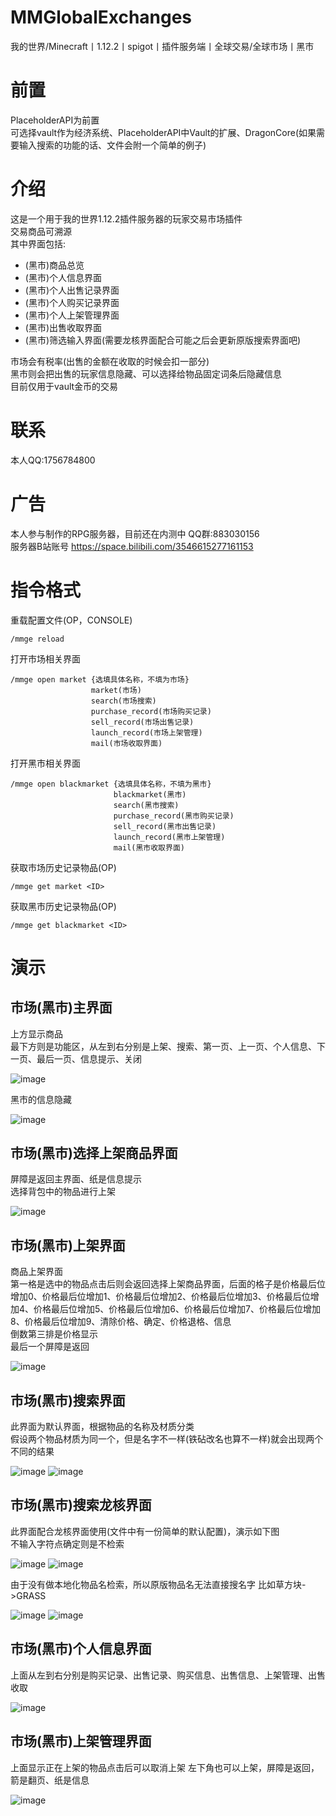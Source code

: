 MMGlobalExchanges
==
我的世界/Minecraft丨1.12.2丨spigot丨插件服务端丨全球交易/全球市场丨黑市

前置
==
PlaceholderAPI为前置  
可选择vault作为经济系统、PlaceholderAPI中Vault的扩展、DragonCore(如果需要输入搜索的功能的话、文件会附一个简单的例子)

介绍
==
这是一个用于我的世界1.12.2插件服务器的玩家交易市场插件  
交易商品可溯源  
其中界面包括:  

* (黑市)商品总览  
* (黑市)个人信息界面  
* (黑市)个人出售记录界面  
* (黑市)个人购买记录界面  
* (黑市)个人上架管理界面  
* (黑市)出售收取界面  
* (黑市)筛选输入界面(需要龙核界面配合可能之后会更新原版搜索界面吧)  
  
市场会有税率(出售的金额在收取的时候会扣一部分)  
黑市则会把出售的玩家信息隐藏、可以选择给物品固定词条后隐藏信息  
目前仅用于vault金币的交易

联系
==
本人QQ:1756784800

广告
==
本人参与制作的RPG服务器，目前还在内测中 QQ群:883030156  
服务器B站账号 https://space.bilibili.com/3546615277161153

指令格式
==
重载配置文件(OP，CONSOLE)

    /mmge reload

打开市场相关界面  

    /mmge open market {选填具体名称，不填为市场}
                      market(市场)
                      search(市场搜索)
                      purchase_record(市场购买记录)
                      sell_record(市场出售记录)
                      launch_record(市场上架管理)
                      mail(市场收取界面)

打开黑市相关界面

    /mmge open blackmarket {选填具体名称，不填为黑市}
                           blackmarket(黑市)
                           search(黑市搜索)
                           purchase_record(黑市购买记录)
                           sell_record(黑市出售记录)
                           launch_record(黑市上架管理)
                           mail(黑市收取界面)

获取市场历史记录物品(OP)

    /mmge get market <ID>

获取黑市历史记录物品(OP)

    /mmge get blackmarket <ID>

演示
==
市场(黑市)主界面
--
上方显示商品  
最下方则是功能区，从左到右分别是上架、搜索、第一页、上一页、个人信息、下一页、最后一页、信息提示、关闭  

![image](https://github.com/user-attachments/assets/8c336a15-71d3-4410-a6c6-2dc1f39d1a5d)  
  
黑市的信息隐藏  
  
![image](https://github.com/user-attachments/assets/173a939b-9c17-4f4a-9df1-590ae6c78641)


市场(黑市)选择上架商品界面
--
屏障是返回主界面、纸是信息提示  
选择背包中的物品进行上架  

![image](https://github.com/user-attachments/assets/06558ae0-a8ec-455f-adb4-7e84c2c6e12d)


市场(黑市)上架界面
--
商品上架界面  
第一格是选中的物品点击后则会返回选择上架商品界面，后面的格子是价格最后位增加0、价格最后位增加1、价格最后位增加2、价格最后位增加3、价格最后位增加4、价格最后位增加5、价格最后位增加6、价格最后位增加7、价格最后位增加8、价格最后位增加9、清除价格、确定、价格退格、信息  
倒数第三排是价格显示  
最后一个屏障是返回

![image](https://github.com/user-attachments/assets/d6bfe6cc-80c5-4a88-83f1-76bc3de103d8)


市场(黑市)搜索界面
--
此界面为默认界面，根据物品的名称及材质分类  
假设两个物品材质为同一个，但是名字不一样(铁砧改名也算不一样)就会出现两个不同的结果

![image](https://github.com/user-attachments/assets/8ab9db05-b86c-4108-b2da-2af44900b596)
![image](https://github.com/user-attachments/assets/f6cc35b7-a203-4056-ade3-3e35baad96fb)


市场(黑市)搜索龙核界面
--
此界面配合龙核界面使用(文件中有一份简单的默认配置)，演示如下图  
不输入字符点确定则是不检索  

![image](https://github.com/user-attachments/assets/2bcd31ae-291f-4cc7-9729-4e27aaa69a82)
![image](https://github.com/user-attachments/assets/9d43853e-c44c-48fe-a11d-28e92c3a1ec1)  

由于没有做本地化物品名检索，所以原版物品名无法直接搜名字 比如草方块->GRASS  

![image](https://github.com/user-attachments/assets/b02e3b8a-d7c7-4a3c-ab91-734610a01dfa)
![image](https://github.com/user-attachments/assets/ed13897b-8a52-4a81-8790-14a3822365d3)

市场(黑市)个人信息界面
--
上面从左到右分别是购买记录、出售记录、购买信息、出售信息、上架管理、出售收取  

![image](https://github.com/user-attachments/assets/d742609c-c87c-4197-877f-947dd4108f8a)

市场(黑市)上架管理界面
--
上面显示正在上架的物品点击后可以取消上架
左下角也可以上架，屏障是返回，箭是翻页、纸是信息  

![image](https://github.com/user-attachments/assets/80b3b1bb-fea7-4256-bd6d-e21858a0910f)
